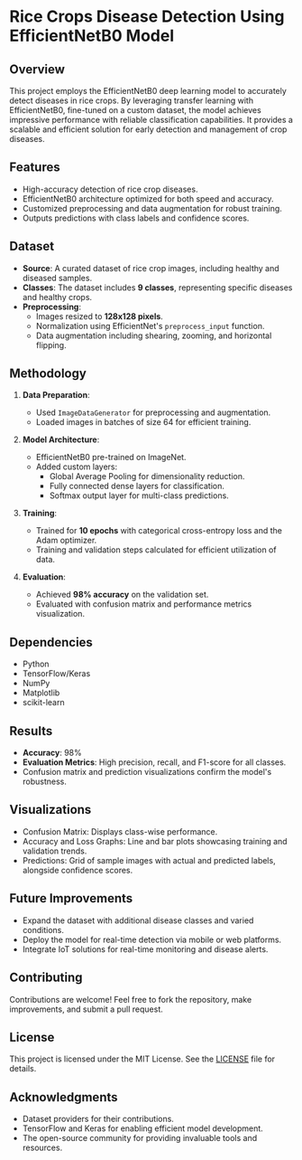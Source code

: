 # Rice Crops Disease Detection Using EfficientNetB0 Model

## Overview
This project employs the EfficientNetB0 deep learning model to accurately detect diseases in rice crops. By leveraging transfer learning with EfficientNetB0, fine-tuned on a custom dataset, the model achieves impressive performance with reliable classification capabilities. It provides a scalable and efficient solution for early detection and management of crop diseases.

## Features
- High-accuracy detection of rice crop diseases.
- EfficientNetB0 architecture optimized for both speed and accuracy.
- Customized preprocessing and data augmentation for robust training.
- Outputs predictions with class labels and confidence scores.

## Dataset
- **Source**: A curated dataset of rice crop images, including healthy and diseased samples.
- **Classes**: The dataset includes **9 classes**, representing specific diseases and healthy crops.
- **Preprocessing**:
  - Images resized to **128x128 pixels**.
  - Normalization using EfficientNet's `preprocess_input` function.
  - Data augmentation including shearing, zooming, and horizontal flipping.

## Methodology
1. **Data Preparation**:
   - Used `ImageDataGenerator` for preprocessing and augmentation.
   - Loaded images in batches of size 64 for efficient training.

2. **Model Architecture**:
   - EfficientNetB0 pre-trained on ImageNet.
   - Added custom layers:
     - Global Average Pooling for dimensionality reduction.
     - Fully connected dense layers for classification.
     - Softmax output layer for multi-class predictions.

3. **Training**:
   - Trained for **10 epochs** with categorical cross-entropy loss and the Adam optimizer.
   - Training and validation steps calculated for efficient utilization of data.

4. **Evaluation**:
   - Achieved **98% accuracy** on the validation set.
   - Evaluated with confusion matrix and performance metrics visualization.

## Dependencies
- Python
- TensorFlow/Keras
- NumPy
- Matplotlib
- scikit-learn

## Results
- **Accuracy**: 98%
- **Evaluation Metrics**: High precision, recall, and F1-score for all classes.
- Confusion matrix and prediction visualizations confirm the model's robustness.

## Visualizations
- Confusion Matrix: Displays class-wise performance.
- Accuracy and Loss Graphs: Line and bar plots showcasing training and validation trends.
- Predictions: Grid of sample images with actual and predicted labels, alongside confidence scores.

## Future Improvements
- Expand the dataset with additional disease classes and varied conditions.
- Deploy the model for real-time detection via mobile or web platforms.
- Integrate IoT solutions for real-time monitoring and disease alerts.

## Contributing
Contributions are welcome! Feel free to fork the repository, make improvements, and submit a pull request.

## License
This project is licensed under the MIT License. See the [LICENSE](LICENSE) file for details.

## Acknowledgments
- Dataset providers for their contributions.
- TensorFlow and Keras for enabling efficient model development.
- The open-source community for providing invaluable tools and resources.
